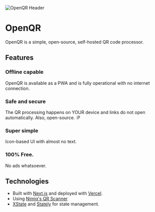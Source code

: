 ![OpenQR Header](https://github.com/ItayLisaey/open-qr/blob/main/public/open-qr-cover-repo.png?raw=true)

# OpenQR

OpenQR is a simple, open-source, self-hosted QR code processor.

## Features

### Offline capable

OpenQR is available as a PWA and is fully operational with no internet connection.

### Safe and secure

The QR processing happens on YOUR device and links do not open automatically.
Also, open-source. :P

### Super simple

Icon-based UI with almost no text.

### 100% Free.

No ads whatsoever.

## Technologies

- Built with [Next.js](https://nextjs.org/) and deployed with [Vercel](https://vercel.com).
- Using [Nimiq's QR Scanner](https://github.com/nimiq/qr-scanner)
- [XState](https://xstate.js.org/) and [Stately](https://stately.ai/) for state management.
